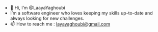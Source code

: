 - 👋 Hi, I’m @LaayaYaghoubi
-  I’m a software engineer who loves keeping my skills up-to-date and always looking for new challenges.
- 📫 How to reach me : layayaghoubi@gmail.com

<!---
LaayaYaghoubi/LaayaYaghoubi is a ✨ special ✨ repository because its `README.md` (this file) appears on your GitHub profile.
You can click the Preview link to take a look at your changes.
--->
